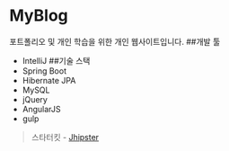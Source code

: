 # MyBlog
포트폴리오 및 개인 학습을 위한 개인 웹사이트입니다.
##개발 툴
* IntelliJ
##기술 스택
* Spring Boot
* Hibernate JPA
* MySQL
* jQuery
* AngularJS
* gulp
> 스타터킷 - [Jhipster](http://jhipster.github.io/)
